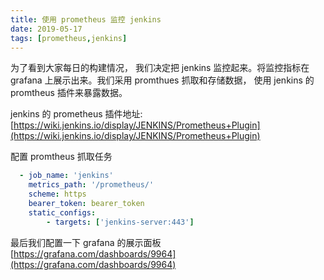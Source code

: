 ```yaml
---
title: 使用 prometheus 监控 jenkins
date: 2019-05-17
tags: [prometheus,jenkins]
---
```


为了看到大家每日的构建情况， 我们决定把 jenkins 监控起来。将监控指标在 grafana 上展示出来。我们采用 promthues 抓取和存储数据， 使用 jenkins 的 promtheus 插件来暴露数据。

jenkins 的 prometheus 插件地址: [https://wiki.jenkins.io/display/JENKINS/Prometheus+Plugin](https://wiki.jenkins.io/display/JENKINS/Prometheus+Plugin)

配置 promtheus 抓取任务
```yml
  - job_name: 'jenkins'
    metrics_path: '/prometheus/'
    scheme: https
    bearer_token: bearer_token
    static_configs:
        - targets: ['jenkins-server:443']
```
最后我们配置一下 grafana 的展示面板 [https://grafana.com/dashboards/9964](https://grafana.com/dashboards/9964)